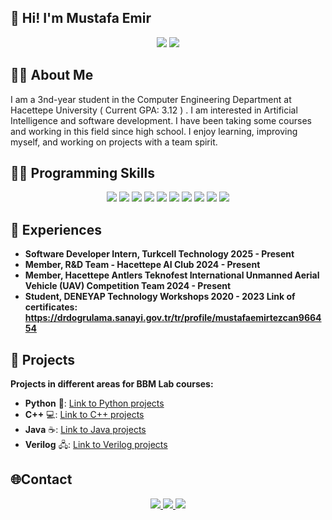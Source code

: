 ## 👋 Hi! I'm Mustafa Emir


<p align="center">
  <img src="https://img.shields.io/badge/Computer%20Engineering%20Student-%2300599C.svg?style=for-the-badge&logoColor=white"/>
  <img src="https://img.shields.io/badge/Hacettepe%20University-%23A6192E.svg?style=for-the-badge&logoColor=white"/>
</p>


## 👨‍💻 About Me

I am a 3nd-year student in the Computer Engineering Department at Hacettepe University ( Current GPA: 3.12 ) . I am interested in Artificial Intelligence and software development. I have been taking some courses and working in this field since high school. I enjoy learning, improving myself, and working on projects with a team spirit.



## 💪🤖 Programming Skills

<p align="center">
  <img src="https://img.shields.io/badge/Python-%2314354C.svg?style=for-the-badge&logo=python&logoColor=white"/>
  <img src="https://img.shields.io/badge/Java-%23F7A800.svg?style=for-the-badge&logo=java&logoColor=white"/>
  <img src="https://img.shields.io/badge/C%2B%2B-%2300599C.svg?style=for-the-badge&logo=c%2B%2B&logoColor=white"/>
  <img src="https://img.shields.io/badge/C-%2300599C.svg?style=for-the-badge&logo=c&logoColor=white"/>
  <img src="https://img.shields.io/badge/Arduino-%23A6C400.svg?style=for-the-badge&logo=arduino&logoColor=white"/>
  <img src="https://img.shields.io/badge/Linux-%23FCC624.svg?style=for-the-badge&logo=linux&logoColor=black"/>
  <img src="https://img.shields.io/badge/Verilog-%23CB3837.svg?style=for-the-badge&logo=verilog&logoColor=white"/>
  <img src="https://img.shields.io/badge/JavaScript-%23F7DF1E.svg?style=for-the-badge&logo=javascript&logoColor=black"/>
  <img src="https://img.shields.io/badge/Node.js-%23339933.svg?style=for-the-badge&logo=node.js&logoColor=white"/>
  <img src="https://img.shields.io/badge/React-%2361DAFB.svg?style=for-the-badge&logo=react&logoColor=black"/>
</p>

## 💼 Experiences
- **Software Developer Intern, Turkcell Technology 2025 - Present**
- **Member, R&D Team - Hacettepe AI Club 2024 - Present**
- **Member, Hacettepe Antlers Teknofest International Unmanned Aerial Vehicle (UAV) Competition Team 2024 - Present**
- **Student, DENEYAP Technology Workshops 2020 - 2023 Link of certificates: https://drdogrulama.sanayi.gov.tr/tr/profile/mustafaemirtezcan966454**


## 🔣 Projects

**Projects in different areas for BBM Lab courses:**

- **Python** 🐍: [Link to Python projects](https://github.com/mustafaemirtezcan/BBM103)
- **C++** 💻: [Link to C++ projects](https://github.com/mustafaemirtezcan/BBM203)
- **Java** ☕: [Link to Java projects](https://github.com/mustafaemirtezcan/BBM104)
- **Verilog** 🖧: [Link to Verilog projects](https://github.com/mustafaemirtezcan/BBM233-VERILOG)


## 🌐Contact
<p align="center">
  <a href="https://www.linkedin.com/in/mustafaemirtezcan" target="_blank">
    <img src="https://img.shields.io/badge/LinkedIn-%230A66C2.svg?style=for-the-badge&logo=linkedin&logoColor=white"/>
  </a>
  <a href="mailto:mustafaemrtezcan@gmail.com" target="_blank">
    <img src="https://img.shields.io/badge/Gmail-%23D14836.svg?style=for-the-badge&logo=gmail&logoColor=white"/>
  </a>
  <a href="https://github.com/mustafaemirtezcan" target="_blank">
    <img src="https://img.shields.io/badge/GitHub-%23121011.svg?style=for-the-badge&logo=github&logoColor=white"/>
  </a>
</p>







<!--
**mustafaemirtezcan/mustafaemirtezcan** is a ✨ _special_ ✨ repository because its `README.md` (this file) appears on your GitHub profile.

Here are some ideas to get you started:

- 🔭 I’m currently working on ...
- 🌱 I’m currently learning ...
- 👯 I’m looking to collaborate on ...
- 🤔 I’m looking for help with ...
- 💬 Ask me about ...
- 📫 How to reach me: ...
- 😄 Pronouns: ...
- ⚡ Fun fact: ...
-->
